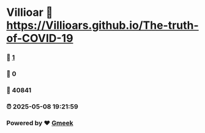 # Villioar :link: https://Villioars.github.io/The-truth-of-COVID-19 
### :page_facing_up: [1](https://Villioars.github.io/The-truth-of-COVID-19/tag.html) 
### :speech_balloon: 0 
### :hibiscus: 40841 
### :alarm_clock: 2025-05-08 19:21:59 
### Powered by :heart: [Gmeek](https://github.com/Meekdai/Gmeek)
